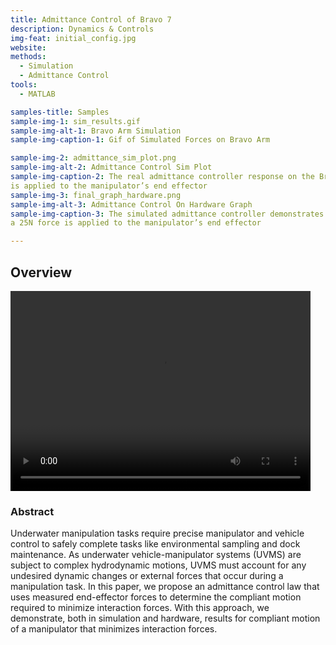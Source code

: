```yaml
---
title: Admittance Control of Bravo 7
description: Dynamics & Controls
img-feat: initial_config.jpg
website: 
methods:
  - Simulation
  - Admittance Control
tools:
  - MATLAB

samples-title: Samples
sample-img-1: sim_results.gif
sample-img-alt-1: Bravo Arm Simulation 
sample-img-caption-1: Gif of Simulated Forces on Bravo Arm

sample-img-2: admittance_sim_plot.png
sample-img-alt-2: Admittance Control Sim Plot
sample-img-caption-2: The real admittance controller response on the Bravo 7 when force
is applied to the manipulator’s end effector
sample-img-3: final_graph_hardware.png
sample-img-alt-3: Admittance Control On Hardware Graph
sample-img-caption-3: The simulated admittance controller demonstrates compliance when
a 25N force is applied to the manipulator’s end effector

---
```


## Overview

<video width="480" height="320" controls>
  <source src="hardware.mp4" type="video/mp4">
</video>


### Abstract

Underwater manipulation tasks require precise manipulator and vehicle control to safely complete tasks like environmental sampling and dock maintenance. As underwater vehicle-manipulator systems (UVMS) are subject to complex hydrodynamic motions, UVMS must account for any undesired dynamic changes or external forces that occur during a manipulation task. In this paper, we propose an admittance control law that uses measured end-effector forces to determine the compliant motion required to minimize interaction forces. With this approach, we demonstrate, both in simulation and hardware, results for compliant motion of a manipulator that minimizes interaction forces.




